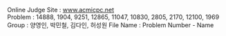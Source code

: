 Online Judge Site : www.acmicpc.net <br>
Problem : 14888, 1904, 9251, 12865, 11047, 10830, 2805, 2170, 12100, 1969
Group : 양영인, 박민철, 김다인, 허성원
File Name : Problem Number - Name
